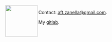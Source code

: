 <img align="left" width="100" height="100" src="https://clipartstation.com/wp-content/uploads/2018/09/alice-in-wonderland-black-and-white-clipart-1.jpg">

Contact: aft.zanella@gmail.com. 

My [gitlab](https://gitlab.com/andrefz).
